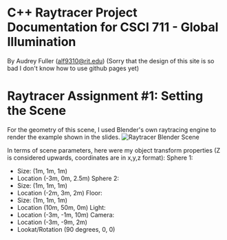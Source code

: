 # C++ Raytracer Project Documentation for CSCI 711 - Global Illumination
By Audrey Fuller (alf9310@rit.edu)
(Sorry that the design of this site is so bad I don't know how to use github pages yet)

# Raytracer Assignment #1: Setting the Scene

For the geometry of this scene, I used Blender's own raytracing engine to render the example shown in the slides.
![Raytracer Blender Scene](./images/blender_raytracer_output.png?raw=true "Raytracer Blender Scene")

In terms of scene parameters, here were my object transform properties (Z is considered upwards, coordinates are in x,y,z format):
Sphere 1:
- Size: (1m, 1m, 1m)
- Location (-3m, 0m, 2.5m)
Sphere 2:
- Size: (1m, 1m, 1m)
- Location (-2m, 3m, 2m)
Floor:
- Size: (1m, 1m, 1m)
- Location (10m, 50m, 0m)
Light:
- Location (-3m, -1m, 10m)
Camera:
- Location (-3m, -9m, 2m)
- Lookat/Rotation (90 degrees, 0, 0)
